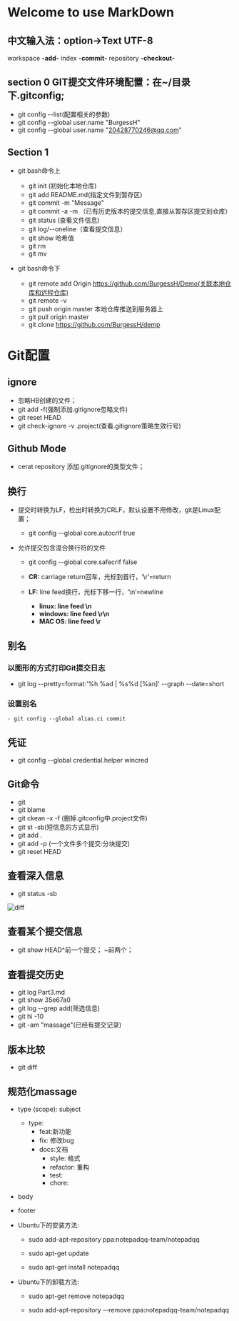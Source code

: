 # Welcome to use MarkDown  
## 中文输入法：option->Text UTF-8 

workspace **-add-** index **-commit-** repository **-checkout-**     

## section 0 GIT提交文件环境配置：**在~/目录下.gitconfig;**    
  - git config --list(配置相关的参数)    
  - git config --global user.name "BurgessH"  
  - git config --global user.name "20428770246@qq.com"  
  
## Section 1  
  - git bash命令上     
    - git init (初始化本地仓库)     
    - git add README.md(指定文件到暂存区)   
    - git commit -m "Message" 
    - git commit -a -m （已有历史版本的提交信息,直接从暂存区提交到仓库）   
    - git status (查看文件信息)  
    - git log/--oneline（查看提交信息）  
    - git show 哈希值  
    - git rm    
    - git mv   
    
  - git bash命令下  
    - git remote add Origin https://github.com/BurgessH/Demo(关联本地仓库和远程仓库)  
    - git remote -v 
    - git push origin master  本地仓库推送到服务器上  
    - git pull origin master   
    - git clone https://github.com/BurgessH/demp  

# Git配置
## ignore
  - 忽略HB创建的文件；
  - git add -f(强制添加.gitignore忽略文件)
  - git reset HEAD
  - git check-ignore -v .project(查看.gitignore策略生效行号)
  
## Github Mode
 - cerat repository 添加.gitignore的类型文件；
 
## 换行  
- 提交时转换为LF，检出时转换为CRLF，默认设置不用修改，git是Linux配置；  
  - git config --global core.autocrlf true   
  
- 允许提交包含混合换行符的文件   
  - git config --global core.safecrlf false  
  
  - **CR:** carriage return回车，光标到首行，‘\r’=return   
  - **LF:** line feed换行，光标下移一行，‘\n’=newline  
    - **linux: line feed \n**  
    - **windows: line feed \r\n**  
    - **MAC OS: line feed \r**  
    
## 别名
### 以图形的方式打印Git提交日志
  - git log --pretty=format:'%h %ad | %s%d [%an]' --graph --date=short
  
### 设置别名
	- git config --global alias.ci commit	
	
## 凭证
  - git config --global credential.helper wincred

## Git命令
 - git
 - git blame
 - git ckean -x -f (删掉.gitconfig中.project文件)
 - git st -sb(短信息的方式显示)
 - git add .
 - git add -p (一个文件多个提交:分块提交)
 - git reset HEAD 
 
 ## 查看深入信息
 - git status -sb 
  
![diff](23.png)

 ## 查看某个提交信息  
 - git show HEAD^前一个提交； ~前两个；
 
 ## 查看提交历史  
 - git log Part3.md  
 - git show  35e67a0  
 - git log --grep add(筛选信息)  
 - git hi -10 
 - git -am "massage"(已经有提交记录)  
 
## 版本比较
 - git diff   
 
## 规范化massage  
  - type (scope): subject  
    - type:  
      - feat:新功能  
      - fix: 修改bug  
      - docs:文档  
   		- style: 格式  
   		- refactor: 重构   
   		- test:  
   		- chore:  

 - body  
 - footer   

 - Ubuntu下的安装方法:  

   - sudo add-apt-repository ppa:notepadqq-team/notepadqq   

   - sudo apt-get update  

   - sudo apt-get install notepadqq  


 - Ubuntu下的卸载方法:  
 
   - sudo apt-get remove notepadqq        
 
   - sudo add-apt-repository --remove ppa:notepadqq-team/notepadqq       
 








